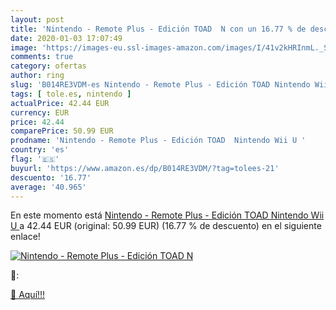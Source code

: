```yaml
---
layout: post
title: 'Nintendo - Remote Plus - Edición TOAD  N con un 16.77 % de descuento'
date: 2020-01-03 17:07:49
image: 'https://images-eu.ssl-images-amazon.com/images/I/41v2kHRInmL._SL200_.jpg'
comments: true
category: ofertas
author: ring
slug: 'B014RE3VDM-es Nintendo - Remote Plus - Edición TOAD Nintendo Wii U'
tags: [ tole.es, nintendo ]
actualPrice: 42.44 EUR
currency: EUR
price: 42.44
comparePrice: 50.99 EUR
prodname: 'Nintendo - Remote Plus - Edición TOAD  Nintendo Wii U '
country: 'es'
flag: '🇪🇸'
buyurl: 'https://www.amazon.es/dp/B014RE3VDM/?tag=tolees-21'
descuento: '16.77'
average: '40.965'
---
```


En este momento está [Nintendo - Remote Plus - Edición TOAD  Nintendo Wii U ](https://www.amazon.es/dp/B014RE3VDM/?tag=tolees-21) a 42.44 EUR (original: 50.99 EUR) (16.77 %  de descuento) en el siguiente enlace!

[![Nintendo - Remote Plus - Edición TOAD  N](https://images-eu.ssl-images-amazon.com/images/I/41v2kHRInmL._SL200_.jpg)](https://www.amazon.es/dp/B014RE3VDM/?tag=tolees-21)

🔎:


[🛒 Aquí!!!](https://www.amazon.es/dp/B014RE3VDM/?tag=tolees-21)
